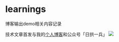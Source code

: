 # learnings
博客输出demo相关内容记录

技术文章首发与我的[个人博客](https://dayarch.top)和公众号「日拱一兵」
![](https://rgyb.sunluomeng.top/%E5%85%AC%E4%BC%97%E8%B4%A6%E5%8F%B7%E6%96%87%E7%AB%A0/%E6%84%9F%E6%83%B3%E4%B8%8E%E6%80%BB%E7%BB%93/_image/2019-07-25/taidu%20%281%29.png)
